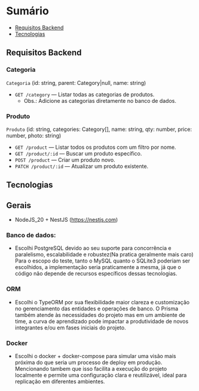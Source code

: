 
# Sumário

- [Requisitos Backend](#requisitos-backend)
- [Tecnologias](#tecnologias)

## Requisitos Backend

### Categoria
`Categoria` (id: string, parent: Category|null, name: string)
- `GET /category` — Listar todas as categorias de produtos.
  - Obs.: Adicione as categorias diretamente no banco de dados.

### Produto
`Produto` (id: string, categories: Category[], name: string, qty: number, price: number, photo: string)
- `GET /product` — Listar todos os produtos com um filtro por nome.
- `GET /product/:id` — Buscar um produto específico.
- `POST /product` — Criar um produto novo.
- `PATCH /product/:id` — Atualizar um produto existente.

## Tecnologias

## Gerais
- NodeJS_20 + NestJS (https://nestjs.com)

### Banco de dados: 
  - Escolhi PostgreSQL devido ao seu suporte para concorrência e paralelismo, escalabilidade e robustez(Na pratica geralmente mais caro)
    Para o escopo do teste, tanto o MySQL quanto o SQLite3 poderiam ser escolhidos, a implementação seria praticamente a mesma, já que o código não depende de recursos específicos dessas tecnologias.

### ORM
  - Escolhi o TypeORM por sua flexibilidade maior clareza e customização no gerenciamento das entidades e operações de banco. 
  O Prisma também atende às necessidades do projeto mas em um ambiente de time, a curva de aprendizado pode impactar a produtividade de novos integrantes e/ou em fases iniciais do projeto.

### Docker
  - Escolhi o docker + docker-compose  para simular uma visão mais próxima do que seria um processo de deploy em produção.
  Mencionando tambem que isso facilita a execução do projeto localmente e permite uma configuração clara e reutilizável,
  ideal para replicação em diferentes ambientes.